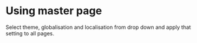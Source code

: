 Using master page
=================
Select theme, globalisation and localisation from drop down and apply that setting to all pages.
